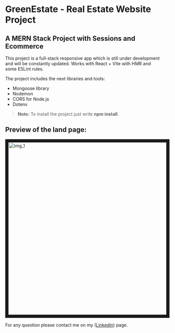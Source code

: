 # GreenEstate - Real Estate Website Project

## A MERN Stack Project with Sessions and Ecommerce

This project is a full-stack responsive app which is still under development and will be constantly updated. Works with React + Vite with HMR and some ESLint rules.

The project includes the next libraries and tools:
* Mongoose library
* Nodemon
* CORS for Node.js
* Dotenv

> **Note:** To install the project just write **npm install**.

## Preview of the land page:
<img src="https://i.imgur.com/x9ZVUmy.png"  alt="img_1"  width="100%"  height="550"  border="10" />

For any question please contact me on my ([Linkedin](https://www.linkedin.com/in/david-ivan-san/)) page.